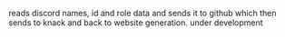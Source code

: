 reads discord names, id and role data and sends it to github which then sends to knack and back to website generation. under development
